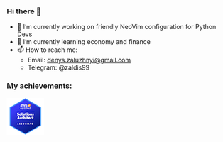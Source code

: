 ### Hi there 👋

- 🔭 I’m currently working on friendly NeoVim configuration for Python Devs
- 🌱 I’m currently learning economy and finance
- 📫 How to reach me: 
    - Email: denys.zaluzhnyi@gmail.com
    - Telegram: @zaldis99

### My achievements:
[
  ![bage image](aws-certified-solutions-architect-associate-small.png)
](https://www.credly.com/badges/5ea2bf20-34e3-4311-9635-fd7961af3f4b/public_url)

<!--
**zaldis/zaldis** is a ✨ _special_ ✨ repository because its `README.md` (this file) appears on your GitHub profile.

Here are some ideas to get you started:

- 🔭 I’m currently working on ...
- 🌱 I’m currently learning ...
- 👯 I’m looking to collaborate on ...
- 🤔 I’m looking for help with ...
- 💬 Ask me about ...
- 📫 How to reach me: ...
- 😄 Pronouns: ...
- ⚡ Fun fact: ...
-->
